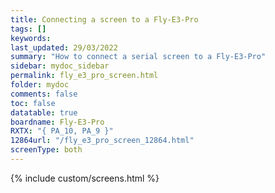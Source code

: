 ```yaml
---
title: Connecting a screen to a Fly-E3-Pro
tags: []
keywords: 
last_updated: 29/03/2022
summary: "How to connect a serial screen to a Fly-E3-Pro"
sidebar: mydoc_sidebar
permalink: fly_e3_pro_screen.html
folder: mydoc
comments: false
toc: false
datatable: true
boardname: Fly-E3-Pro
RXTX: "{ PA_10, PA_9 }"
12864url: "/fly_e3_pro_screen_12864.html"
screenType: both
---
```


{% include custom/screens.html %}